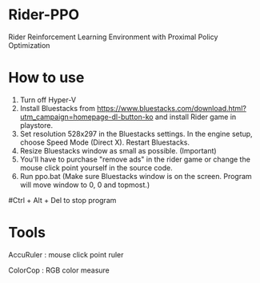 # Rider-PPO
Rider Reinforcement Learning Environment with Proximal Policy Optimization

# How to use

1. Turn off Hyper-V
2. Install Bluestacks from https://www.bluestacks.com/download.html?utm_campaign=homepage-dl-button-ko
and install Rider game in playstore.
3. Set resolution 528x297 in the Bluestacks settings. In the engine setup, choose Speed Mode (Direct X). Restart Bluestacks.
4. Resize Bluestacks window as small as possible. (Important)
5. You'll have to purchase "remove ads" in the rider game or change the mouse click point yourself in the source code.
6. Run ppo.bat (Make sure Bluestacks window is on the screen. Program will move window to 0, 0 and topmost.)

#Ctrl + Alt + Del to stop program

# Tools
AccuRuler : mouse click point ruler

ColorCop : RGB color measure

